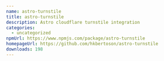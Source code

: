 ```yaml
---
name: astro-turnstile
title: astro-turnstile
description: Astro cloudflare turnstile integration
categories:
  - uncategorized
npmUrl: https://www.npmjs.com/package/astro-turnstile
homepageUrl: https://github.com/hkbertoson/astro-turnstile
downloads: 198
---
```

